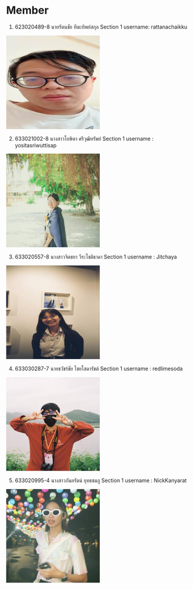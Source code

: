 <h1>Member</h1>

1. 623020489-8	 นายรัตนชัย ทีฆะทิพย์สกุล		Section 1		username: rattanachaikku

<img src="https://github.com/yositasriwuttisap/Semester-2-2565/blob/main/media/%E0%B8%A3%E0%B8%B1%E0%B8%95%E0%B8%99%E0%B8%8A%E0%B8%B1%E0%B8%A2.jpg" width=50% height=50%>

2. 633021002-8	 นางสาวโยษิตา ศรีวุฒิทรัพย์		Section 1		username : yositasriwuttisap

<img src="https://raw.githubusercontent.com/yositasriwuttisap/Semester-2-2565/b67f6ef64eb1ad5e90b25739e0527c75ae6e3663/media/%E0%B9%82%E0%B8%A2%E0%B8%A9%E0%B8%B4%E0%B8%95%E0%B8%B2.jpg" width=50% height=50%>

3. 633020557-8	 นางสาวจิตชยา วีระโชติธาดา			Section 1		username : Jitchaya

<img src="https://raw.githubusercontent.com/yositasriwuttisap/Semester-2-2565/main/media/%E0%B8%88%E0%B8%B4%E0%B8%95%E0%B8%8A%E0%B8%A2%E0%B8%B2.jpg" width=50% height=50%>

4. 633030287-7	 นายชวัชร์ชัย ไชยโสดารัชต์		Section 1		username : redlimesoda

<img src="https://raw.githubusercontent.com/yositasriwuttisap/Semester-2-2565/main/media/%E0%B8%8A%E0%B8%A7%E0%B8%B1%E0%B8%8A%E0%B8%A3%E0%B9%8C%E0%B8%8A%E0%B8%B1%E0%B8%A2.jpg" width=50% height=50%>

5. 633020995-4	 นางสาวกันยรัตน์ ยุทธชมภู			Section 1			username : NickKanyarat
<img src="https://raw.githubusercontent.com/yositasriwuttisap/Semester-2-2565/main/media/%E0%B8%81%E0%B8%B1%E0%B8%99%E0%B8%A2%E0%B8%A3%E0%B8%B1%E0%B8%95%E0%B8%99%E0%B9%8C.jpg" width=50% height=50%>


